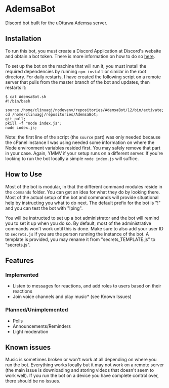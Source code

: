 # AdemsaBot

Discord bot built for the uOttawa Ademsa server.

## Installation

To run this bot, you must create a Discord Application at Discord's website and obtain a bot token. There is more information on how to do so [here](https://discord.com/developers/applications).

To set up the bot on the machine that will run it, you must install the required dependencies by running `npm install` or similar in the root directory. For daily restarts, I have created the following script on a remote server that pulls from the master branch of the bot and updates, then restarts it:

```
$ cat AdemsaBot.sh
#!/bin/bash

source /home/clinuagj/nodevenv/repositories/AdemsaBot/12/bin/activate;
cd /home/clinuagj/repositories/AdemsaBot;
git pull;
pkill -f "node index.js";
node index.js;
```

Note: the first line of the script (the `source` part) was only needed because the cPanel instance I was using needed some information on where the Node environment variables resided first. You may safely remove that part in your case. Again, YMMV if your setup runs on a different server. If you're looking to run the bot locally a simple `node index.js` will suffice.

## How to Use

Most of the bot is modular, in that the different command modules reside in the `commands` folder. You can get an idea for what they do by looking there. Most of the actual setup of the bot and commands will provide situational help by instructing you what to do next. The default prefix for the bot is "!" and you can test the bot with "!ping".

You will be instructed to set up a bot administrator and the bot will remind you to set it up when you do so. By default, most of the administrative commands won't work until this is done. Make sure to also add your user ID to `secrets.js` if you are the person running the instance of the bot. A template is provided, you may rename it from "secrets_TEMPLATE.js" to "secrets.js".

## Features

### Implemented

- Listen to messages for reactions, and add roles to users based on their reactions
- Join voice channels and play music\* (see Known Issues)

### Planned/Unimplemented

- Polls
- Announcements/Reminders
- Light moderation

## Known issues

Music is sometimes broken or won't work at all depending on where you run the bot. Everything works locally but it may not work on a remote server (the main issue is downloading and storing videos that doesn't seem to work well). If you run the bot on a device you have complete control over, there should be no issues.
